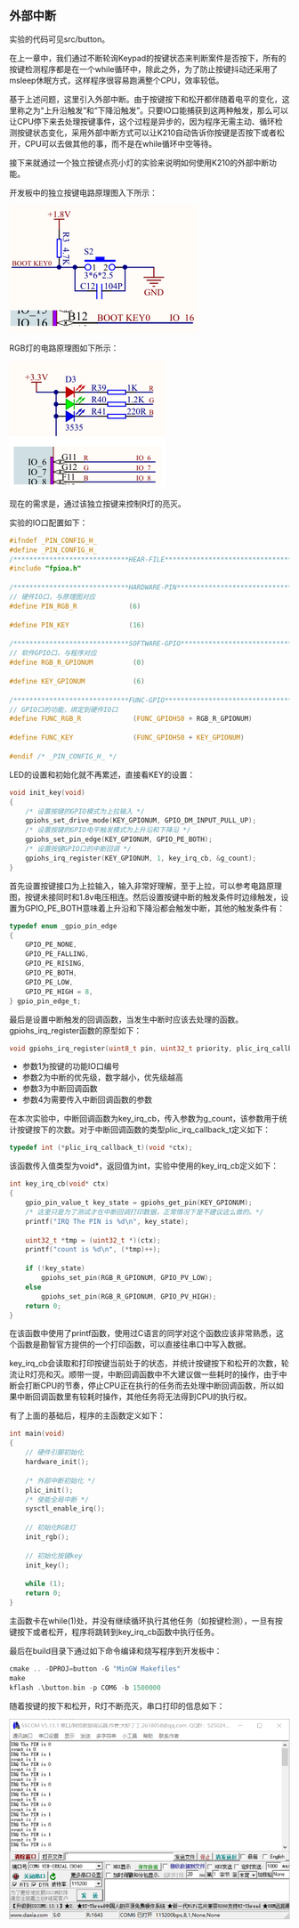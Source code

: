 ## 外部中断

实验的代码可见src/button。

在上一章中，我们通过不断轮询Keypad的按键状态来判断案件是否按下，所有的按键检测程序都是在一个while循环中，除此之外，为了防止按键抖动还采用了msleep休眠方式，这样程序很容易跑满整个CPU，效率较低。

基于上述问题，这里引入外部中断。由于按键按下和松开都伴随着电平的变化，这里称之为“上升沿触发”和“下降沿触发”。只要IO口能捕获到这两种触发，那么可以让CPU停下来去处理按键事件，这个过程是异步的，因为程序无需主动、循环检测按键状态变化，采用外部中断方式可以让K210自动告诉你按键是否按下或者松开，CPU可以去做其他的事，而不是在while循环中空等待。

接下来就通过一个独立按键点亮小灯的实验来说明如何使用K210的外部中断功能。

开发板中的独立按键电路原理图入下所示：

![](./img/01.key.png)

RGB灯的电路原理图如下所示：

![](./img/02.rgb.png)

现在的需求是，通过该独立按键来控制R灯的亮灭。

实验的IO口配置如下：

```c
#ifndef _PIN_CONFIG_H_
#define _PIN_CONFIG_H_
/*****************************HEAR-FILE************************************/
#include "fpioa.h"

/*****************************HARDWARE-PIN*********************************/
// 硬件IO口，与原理图对应
#define PIN_RGB_R             (6)

#define PIN_KEY               (16)

/*****************************SOFTWARE-GPIO********************************/
// 软件GPIO口，与程序对应
#define RGB_R_GPIONUM          (0)

#define KEY_GPIONUM            (6)

/*****************************FUNC-GPIO************************************/
// GPIO口的功能，绑定到硬件IO口
#define FUNC_RGB_R             (FUNC_GPIOHS0 + RGB_R_GPIONUM)

#define FUNC_KEY               (FUNC_GPIOHS0 + KEY_GPIONUM)

#endif /* _PIN_CONFIG_H_ */
```

LED的设置和初始化就不再累述，直接看KEY的设置：

```c
void init_key(void)
{
    /* 设置按键的GPIO模式为上拉输入 */
    gpiohs_set_drive_mode(KEY_GPIONUM, GPIO_DM_INPUT_PULL_UP);
    /* 设置按键的GPIO电平触发模式为上升沿和下降沿 */
    gpiohs_set_pin_edge(KEY_GPIONUM, GPIO_PE_BOTH);
    /* 设置按键GPIO口的中断回调 */
    gpiohs_irq_register(KEY_GPIONUM, 1, key_irq_cb, &g_count);
}
```

首先设置按键接口为上拉输入，输入非常好理解，至于上拉，可以参考电路原理图，按键未接同时和1.8v电压相连。然后设置按键中断的触发条件时边缘触发，设置为GPIO_PE_BOTH意味着上升沿和下降沿都会触发中断，其他的触发条件有：

```c
typedef enum _gpio_pin_edge
{
    GPIO_PE_NONE,
    GPIO_PE_FALLING,
    GPIO_PE_RISING,
    GPIO_PE_BOTH,
    GPIO_PE_LOW,
    GPIO_PE_HIGH = 8,
} gpio_pin_edge_t;
```

最后是设置中断触发的回调函数，当发生中断时应该去处理的函数。gpiohs_irq_register函数的原型如下：

```c
void gpiohs_irq_register(uint8_t pin, uint32_t priority, plic_irq_callback_t callback, void *ctx)
```

* 参数1为按键的功能IO口编号
* 参数2为中断的优先级，数字越小，优先级越高
* 参数3为中断回调函数
* 参数4为需要传入中断回调函数的参数

在本次实验中，中断回调函数为key_irq_cb，传入参数为g_count，该参数用于统计按键按下的次数。对于中断回调函数的类型plic_irq_callback_t定义如下：

```c
typedef int (*plic_irq_callback_t)(void *ctx);
```

该函数传入值类型为void*，返回值为int，实验中使用的key_irq_cb定义如下：

```c
int key_irq_cb(void* ctx)
{
    gpio_pin_value_t key_state = gpiohs_get_pin(KEY_GPIONUM);
    /* 这里只是为了测试才在中断回调打印数据，正常情况下是不建议这么做的。*/
    printf("IRQ The PIN is %d\n", key_state);

    uint32_t *tmp = (uint32_t *)(ctx);
    printf("count is %d\n", (*tmp)++);

    if (!key_state)
        gpiohs_set_pin(RGB_R_GPIONUM, GPIO_PV_LOW);
    else
        gpiohs_set_pin(RGB_R_GPIONUM, GPIO_PV_HIGH);
    return 0;
}
```

在该函数中使用了printf函数，使用过C语言的同学对这个函数应该非常熟悉，这个函数是勘智官方提供的一个打印函数，可以直接往串口中写入数据。

key_irq_cb会读取和打印按键当前处于的状态，并统计按键按下和松开的次数，轮流让R灯亮和灭。顺带一提，中断回调函数中不大建议做一些耗时的操作，由于中断会打断CPU的节奏，停止CPU正在执行的任务而去处理中断回调函数，所以如果中断回调函数里有较耗时操作，其他任务将无法得到CPU的执行权。

有了上面的基础后，程序的主函数定义如下：

```c
int main(void)
{
    // 硬件引脚初始化
    hardware_init();

    /* 外部中断初始化 */
    plic_init();
    /* 使能全局中断 */
    sysctl_enable_irq();

    // 初始化RGB灯
    init_rgb();

    // 初始化按键key
    init_key();
    
    while (1);
    return 0;
}
```

主函数卡在while(1)处，并没有继续循环执行其他任务（如按键检测），一旦有按键按下或者松开，程序将跳转到key_irq_cb函数中执行任务。

最后在build目录下通过如下命令编译和烧写程序到开发板中：

```c
cmake .. -DPROJ=button -G "MinGW Makefiles"
make
kflash .\button.bin -p COM6 -b 1500000
```

随着按键的按下和松开，R灯不断亮灭，串口打印的信息如下：

<img src="./img/03.test.png" style="zoom:67%;" />





